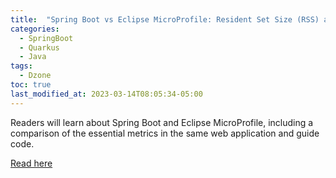 ```yaml
---
title:  "Spring Boot vs Eclipse MicroProfile: Resident Set Size (RSS) and Time to First Request (TFR) Comparative"
categories: 
  - SpringBoot
  - Quarkus
  - Java
tags:
  - Dzone
toc: true
last_modified_at: 2023-03-14T08:05:34-05:00
---
```


Readers will learn about Spring Boot and Eclipse MicroProfile, including a comparison of the essential metrics in the same web application and guide code.

[Read here](https://dzone.com/articles/spring-boot-vs-eclipse-micro-profile)
